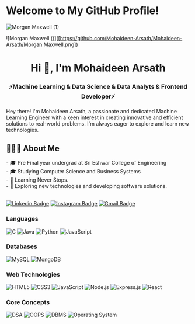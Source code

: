 <h1>Welcome to My GitHub Profile!</h1>

![Morgan Maxwell (1)]([https://github.com/Mohaideen-Arsath/Mohaideen-Arsath/assets/138758501/37356120-3b75-4d74-9c7b-e419f963443e])

![Morgan Maxwell ()]([https://github.com/Mohaideen-Arsath/Mohaideen-Arsath/Morgan Maxwell.png])
<h1 align="center">Hi 👋, I'm Mohaideen Arsath</h1>
<h3 align="center">⚡Machine Learning & Data Science & Data Analyts & Frontend Developer⚡</h3>

Hey there! I'm Mohaideen Arsath, a passionate and dedicated Machine Learning Engineer with a keen interest in creating innovative and efficient solutions to real-world problems. I'm always eager to explore and learn new technologies.

<h2> 👨🏻‍💻 About Me </h2>
- 🎓 Pre Final year undergrad at Sri Eshwar College of Engineering<br>
- 🎓&nbsp;Studying Computer Science and Business Systems <br>
- 🌱 Learning Never Stops.<br>
- 🤔&nbsp;Exploring new technologies and developing software solutions.<br><br>

[![Linkedin Badge](https://img.shields.io/badge/-MohaideenArsath-blue?style=flat-square&logo=Linkedin&logoColor=white&link=https://www.linkedin.com/in/mohaideen-arsath-m-688392238)](https://www.linkedin.com/in/mohaideen-arsath-m-688392238)
[![Instagram Badge](https://img.shields.io/badge/-mohaideenarsath-e4405f?style=flat-square&logo=Instagram&logoColor=white&link=https://instagram.com/arsath_thinker?utm_source=qr&igshid=ZDc4ODBmNjlmNQ%3D%3D)](https://instagram.com/arsath_thinker?utm_source=qr&igshid=ZDc4ODBmNjlmNQ%3D%3D)
[![Gmail Badge](https://img.shields.io/badge/-mail@mohaideenarsath16@gmail.com-d14836?style=flat-square&logo=Gmail&logoColor=white&link=mailto:mail@mohaideenarsath16@gmail.com)](mailto:mail@mohaideenarsath16@gmail.com)


### Languages

![C](https://img.shields.io/badge/-C-000?&logo=C)
![Java](https://img.shields.io/badge/-Java-000?&logo=Java&logoColor=007396)
![Python](https://img.shields.io/badge/-Python-000?&logo=Python)
![JavaScript](https://img.shields.io/badge/-JavaScript-000?&logo=JavaScript)
### Databases 

![MySQL](https://img.shields.io/badge/-MySQL-000?&logo=MySQL&logoColor=00758F)
![MongoDB](https://img.shields.io/badge/-MongoDB-000?&logo=MongoDB&logoColor=47A248)

### Web Technologies

![HTML5](https://img.shields.io/badge/-HTML5-000?&logo=HTML5&logoColor=E34F26)
![CSS3](https://img.shields.io/badge/-CSS3-000?&logo=CSS3&logoColor=1572B6)
![JavaScript](https://img.shields.io/badge/-JavaScript-000?&logo=JavaScript&logoColor=F7DF1E)
![Node.js](https://img.shields.io/badge/-Node.js-000?&logo=Node.js&logoColor=339933)
![Express.js](https://img.shields.io/badge/-Express.js-000?&logo=Express&logoColor=000)
![React](https://img.shields.io/badge/-React-000?&logo=React&logoColor=61DAFB)

### Core Concepts

![DSA](https://img.shields.io/badge/-DSA-000?&logo=python&logoColor=3776AB)
![OOPS](https://img.shields.io/badge/-OOPS-000?&logo=java&logoColor=007396)
![DBMS](https://img.shields.io/badge/-DBMS-000?&logo=mysql&logoColor=4479A1)
![Operating System](https://img.shields.io/badge/-Operating%20System-000?&logo=ubuntu&logoColor=E95420)



